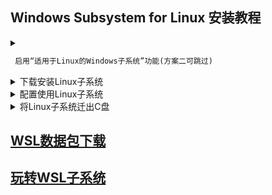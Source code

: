 ## Windows Subsystem for Linux 安装教程

<details markdown="1">
<summary>

```diff
 启用“适用于Linux的Windows子系统”功能(方案二可跳过)
```
</summary>

#### 1.在windows任务栏中的搜索框里搜索并打开`启用或关闭windows功能`
#### 2.向下滑动列表找到并勾选`适用于Linux的Windows子系统`，然后点击确定
#### 3.等待功能启用完成后点击`立即重新启动`

</details>

<details markdown="1"><summary>下载安装Linux子系统</summary>

### 方案一
#### 1.打开`Microsoft Store`
#### 2.搜索并下载`Debian`
#### 3.更新WSL到最新版
### 方案二
#### 1.运行`终端管理员`
#### 2.列出可以安装的Linux子系统的发行版
    wsl.exe -l -o
#### 3.下载并安装`Debian`
    wsl.exe --install Debian
### 方案三
#### 1.下载[Linux子系统安装包](https://learn.microsoft.com/en-us/windows/wsl/install-manual#downloading-distributions)
#### 2.运行`终端管理员`并进入安装包所在的文件夹
#### 3.安装`Debian`
    Add-AppxPackage .\Debian.appx

</details>


<details markdown="1">
<summary>配置使用Linux子系统</summary>

#### 1.首次打开Linux子系统需要设置登录账号和密码(个人本地使用没有必要设置！)
#### 2.运行`终端管理员`设置默认登录账号为root
    Debian config --default-user root
#### 3.更新Linux子系统
    apt update && apt upgrade -y

</details>

<details markdown="1">
<summary>将Linux子系统迁出C盘</summary>

#### 1.压缩并导出Linux子系统到D盘
    wsl.exe --export Debian d:\wsl-Debian.tar
#### 2.注销当前安装的Linux发行版
    wsl.exe --unregister Debian
#### 3.将Linux子系统导入到E盘
    wsl.exe --import Debian e:\RJKJ\wsl\Debian d:\wsl-Debian.tar --version 2

</details>



## [WSL数据包下载](https://github.com/microsoft/WSL)
## [玩转WSL子系统](玩转WSL子系统.md)
